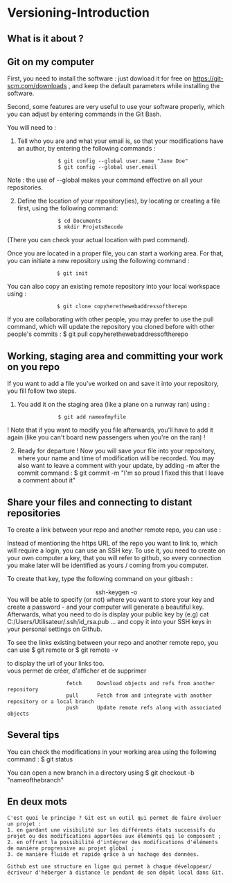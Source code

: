 # Versioning-Introduction

## What is it about ?



## Git on my computer

First, you need to install the software : just dowload it for free on https://git-scm.com/downloads , and keep the default parameters while installing the software.

Second, some features are very useful to use your software properly, which you can adjust by entering commands in the Git Bash.

You will need to :

1. Tell who you are and what your email is, so that your modifications have an author, by entering the following commands :

                    $ git config --global user.name "Jane Doe"
                    $ git config --global user.email   

Note : the use of --global makes your command effective on all your repositories.


2. Define the location of your repository(ies), by locating or creating a file first, using the following command:

                    $ cd Documents
                    $ mkdir ProjetsBecode

(There you can check your actual location with pwd command).

Once you are located in a proper file, you can start a working area. For that, you can initiate a new repository using the following command :

                    $ git init

You can also copy an existing remote repository into your local workspace using :

                    $ git clone copyherethewebaddressoftherepo

If you are collaborating with other people, you may prefer to use the pull command, which will update the repository you cloned before with other people's commits :
                    $ git pull copyherethewebaddressoftherepo


## Working, staging area and committing your work on you repo

If you want to add a file you've worked on and save it into your repository, you fill follow two steps.

1. You add it on the staging area (like a plane on a runway ran) using :

                    $ git add nameofmyfile

! Note that if you want to modify you file afterwards, you'll have to add it again (like you can't board new passengers when you're on the ran) !

2. Ready for departure ! Now you will save your file into your repository, where your name and time of modification will be recorded. You may also want to leave a comment with your update, by adding -m after the commit command :
                    $ git commit -m "I'm so proud I fixed this that I leave a comment about it"

## Share your files and connecting to distant repositories

To create a link between your repo and another remote repo, you can use :


Instead of mentioning the https URL of the repo you want to link to, which will require a login, you can use an SSH key. To use it, you need to create on your own computer a key, that you will refer to github, so every connection you make later will be identified as yours / coming from you computer.

To create that key, type the following command on your gitbash :
<center>ssh-keygen -o</center> 
You will be able to specify (or not) where you want to store your key and create a password - and your computer will generate a beautiful key. Afterwards, what you need to do is display your public key by (e.g)
                    cat C:/Users/Utilisateur/.ssh/id_rsa.pub
... and copy it into your SSH keys in your personal settings on Github.  

To see the links existing between your repo and another remote repo, you can use
                    $ git remote
or                  $ git remote -v

to display the url of your links too.                     
  vous permet de créer, d'afficher et de supprimer

                       fetch     Download objects and refs from another repository
                       pull      Fetch from and integrate with another repository or a local branch
                       push      Update remote refs along with associated objects

## Several tips

You can check the modifications in your working area using the following command :
                    $ git status

You can open a new branch in a directory using
                    $ git checkout -b "nameofthebranch"




## En deux mots

```
C'est quoi le principe ? Git est un outil qui permet de faire évoluer un projet :
1. en gardant une visibilité sur les différents états successifs du projet ou des modifications apportées aux éléments qui le composent ;
2. en offrant la possibilité d'intégrer des modifications d'éléments de manière progressive au projet global ;
3. de manière fluide et rapide grâce à un hachage des données.

Github est une structure en ligne qui permet à chaque développeur/écriveur d'héberger à distance le pendant de son dépôt local dans Git.
